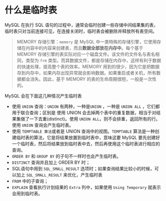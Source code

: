 # 什么是临时表
MySQL 在执行 SQL 语句的过程中，通常会临时创建一些存储中间结果集的表，临时表只对当前连接可见，在连接关闭时，临时表会被删除并释放所有表空间。

> MEMORY 存储引擎：`memory` 是 MySQL 中一类特殊的存储引擎，它使用存储在内容中的内容来创建表，而且**数据全部放在内存中**。每个基于 MEMORY 存储引擎的表实际对应一个磁盘文件。该文件的文件名与表名相同，类型为 `frm` 类型。而其数据文件，都是存储在内存中，这样有利于数据的快速处理，提高整个表的效率。MEMORY 用到的很少，因为它是把数据存到内存中，如果内存出现异常就会影响数据。如果重启或者关机，所有数据都会消失。因此，基于 MEMORY 的表的生命周期很短，一般是一次性的。

MySQL 会在下面这几种情况产生临时表

- 使用 `UNION` 查询：`UNION` 有两种，一种是`UNION` ，一种是 `UNION ALL` ，它们都用于联合查询；区别是 使用 UNION 会去掉两个表中的重复数据，相当于对结果集做了一下去重(distinct)。使用 `UNION ALL`，则不会排重，返回所有的行。使用 `UNION` 查询会产生临时表。
- 使用 `TEMPTABLE 算法`或者是 UNION 查询中的视图。`TEMPTABLE` 算法是一种创建临时表的算法，它是将结果放置到临时表中，意味这要 MySQL 要先创建好一个临时表，然后将结果放到临时表中去，然后再使用这个临时表进行相应的查询。
- `ORDER BY` 和 `GROUP BY` 的子句不一样时也会产生临时表。
- `DISTINCT` 查询并且加上 ORDER BY 时；
- SQL语句中用到 `SQL_SMALL_RESULT` 选项时；如果查询结果比较小的时候，可以加上 `SQL_SMALL_RESULT` 来优化，产生临时表
- `FROM` 中的子查询；
- `EXPLAIN` 查看执行计划结果的 `Extra` 列中，如果使用 `Using Temporary` 就表示会用到临时表。

